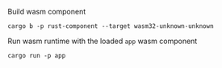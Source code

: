 Build wasm component
```
cargo b -p rust-component --target wasm32-unknown-unknown 
```
Run wasm runtime with the loaded `app` wasm component
```
cargo run -p app
```